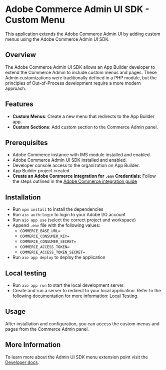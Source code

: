 # Adobe Commerce Admin UI SDK - Custom Menu

This application extends the Adobe Commerce Admin UI by adding custom menus using the Adobe Commerce Admin UI SDK.

## Overview

The Adobe Commerce Admin UI SDK allows an App Builder developer to extend the Commerce Admin to include custom menus and pages. 
These Admin customizations were traditionally defined in a PHP module, but the principles of Out-of-Process development require a more modern approach.

## Features

- **Custom Menus**: Create a new menu that redirects to the App Builder app.
- **Custom Sections**: Add custom section to the Commerce Admin panel.

## Prerequisites

- Adobe Commerce instance with IMS module installed and enabled.
- Adobe Commerce Admin UI SDK installed and enabled.
- Developer console access to the organization on App Builder.
- App Builder project created.
- **Create an Adobe Commerce Integration for `.env` Credentials:** Follow the steps outlined in the [Adobe Commerce integration guide](https://developer.adobe.com/commerce/extensibility/starter-kit/integration/create-integration/#paas-or-saas)  

## Installation

- Run `npm install` to install the dependencies
- Run `aio auth:login` to login to your Adobe I/O account
- Run `aio app use` (select the correct project and workspace)
- Append `.env` file with the following values:
  - `COMMERCE_BASE_URL=`
  - `COMMERCE_CONSUMER_KEY=`
  - `COMMERCE_CONSUMER_SECRET=`
  - `COMMERCE_ACCESS_TOKEN=`
  - `COMMERCE_ACCESS_TOKEN_SECRET=`
- Run `aio app deploy` to deploy the application

## Local testing

- Run `aio app run` to start the local development server.
- Create and run a server to redirect to your local application. Refer to the following documentation for more information: [Local Testing](https://developer.adobe.com/commerce/extensibility/admin-ui-sdk/configuration/).

## Usage

After installation and configuration, you can access the custom menus and pages from the Commerce Admin panel.

## More Information

To learn more about the Admin UI SDK menu extension point visit the [Developer docs](https://developer.adobe.com/commerce/extensibility/admin-ui-sdk/extension-points/menu/).
